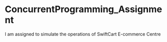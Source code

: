 # ConcurrentProgramming_Assignment
I am assigned to simulate the operations of SwiftCart E-commerce Centre
